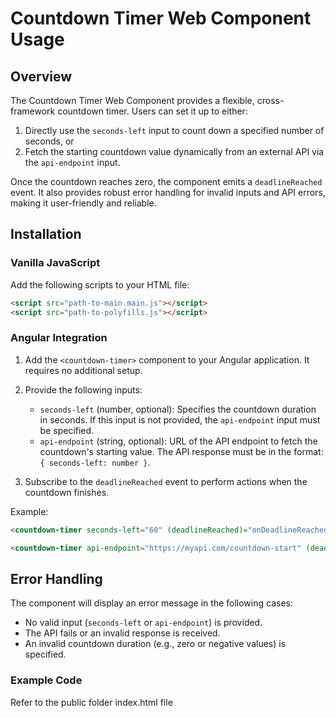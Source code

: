 # Countdown Timer Web Component Usage

## Overview

The Countdown Timer Web Component provides a flexible, cross-framework countdown timer. Users can set it up to either:

1. Directly use the `seconds-left` input to count down a specified number of seconds, or
2. Fetch the starting countdown value dynamically from an external API via the `api-endpoint` input.

Once the countdown reaches zero, the component emits a `deadlineReached` event. It also provides robust error handling for invalid inputs and API errors, making it user-friendly and reliable.

## Installation

### Vanilla JavaScript

Add the following scripts to your HTML file:

```html
<script src="path-to-main.main.js"></script>
<script src="path-to-polyfills.js"></script>
```

### Angular Integration

1. Add the `<countdown-timer>` component to your Angular application. It requires no additional setup.
2. Provide the following inputs:

   - `seconds-left` (number, optional): Specifies the countdown duration in seconds. If this input is not provided, the `api-endpoint` input must be specified.
   - `api-endpoint` (string, optional): URL of the API endpoint to fetch the countdown's starting value. The API response must be in the format: `{ seconds-left: number }`.

3. Subscribe to the `deadlineReached` event to perform actions when the countdown finishes.

Example:

```html
<countdown-timer seconds-left="60" (deadlineReached)="onDeadlineReached()"></countdown-timer>

<countdown-timer api-endpoint="https://myapi.com/countdown-start" (deadlineReached)="onDeadlineReached()"></countdown-timer>
```

## Error Handling

The component will display an error message in the following cases:

- No valid input (`seconds-left` or `api-endpoint`) is provided.
- The API fails or an invalid response is received.
- An invalid countdown duration (e.g., zero or negative values) is specified.

### Example Code

Refer to the public folder index.html file
